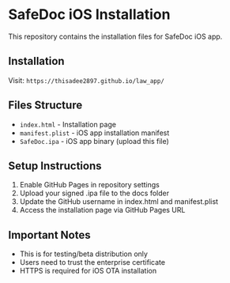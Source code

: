 # SafeDoc iOS Installation

This repository contains the installation files for SafeDoc iOS app.

## Installation

Visit: `https://thisadee2897.github.io/law_app/`

## Files Structure

- `index.html` - Installation page
- `manifest.plist` - iOS app installation manifest
- `SafeDoc.ipa` - iOS app binary (upload this file)

## Setup Instructions

1. Enable GitHub Pages in repository settings
2. Upload your signed .ipa file to the docs folder
3. Update the GitHub username in index.html and manifest.plist
4. Access the installation page via GitHub Pages URL

## Important Notes

- This is for testing/beta distribution only
- Users need to trust the enterprise certificate
- HTTPS is required for iOS OTA installation
